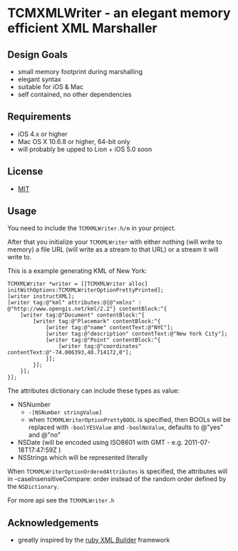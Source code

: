 # TCMXMLWriter - an elegant memory efficient XML Marshaller

## Design Goals
* small memory footprint during marshalling
* elegant syntax
* suitable for iOS & Mac
* self contained, no other dependencies

## Requirements
* iOS 4.x or higher
* Mac OS X 10.6.8 or higher, 64-bit only
* will probably be upped to Lion + iOS 5.0 soon

## License

* [MIT](http://www.opensource.org/licenses/mit-license.php)

## Usage

You need to include the `TCMXMLWriter.h/m` in your project.

After that you initialize your `TCMXMLWriter` with either nothing (will write to memory) a file URL (will write as a stream to that URL) or a stream it will write to.

This is a example generating KML of New York:

	TCMXMLWriter *writer = [[TCMXMLWriter alloc] initWithOptions:TCMXMLWriterOptionPrettyPrinted];
	[writer instructXML];
	[writer tag:@"kml" attributes:@{@"xmlns" : @"http://www.opengis.net/kml/2.2"} contentBlock:^{
		[writer tag:@"Document" contentBlock:^{
			[writer tag:@"Placemark" contentBlock:^{
				[writer tag:@"name" contentText:@"NYC"];
				[writer tag:@"description" contentText:@"New York City"];
				[writer tag:@"Point" contentBlock:^{
					[writer tag:@"coordinates" contentText:@"-74.006393,40.714172,0"];
				}];
			}];
		}];
	}];


The attributes dictionary can include these types as value:

* NSNumber 
	* `-[NSNumber stringValue]` 
	* when `TCMXMLWriterOptionPrettyBOOL` is specified, then BOOLs will be replaced with `-boolYESValue` and `-boolNoValue`, defaults to @"yes" and @"no"
* NSDate (will be encoded using ISO8601 with GMT - e.g. 2011-07-18T17:47:59Z )
* NSStrings which will be represented literally

When `TCMXMLWriterOptionOrderedAttributes` is specified, the attributes will in -caseInsensitiveCompare: order instead of the random order defined by the `NSDictionary`.

For more api see the `TCMXMLWriter.h`

## Acknowledgements
* greatly inspired by the [ruby XML Builder](http://rubyforge.org/projects/builder/) framework
